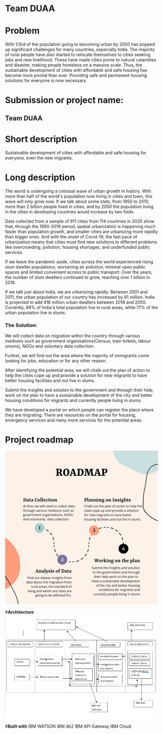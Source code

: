 # Team DUAA

# Problem
With 1/3rd of the population going to becoming urban by 2050 has popped up significant challenges for many countries, especially India. The majority of rural people have also started to relocate themselves to cities seeking jobs and new livelihood. These have made cities prone to natural calamities and disaster, making people homeless on a massive scale. 
Thus, the sustainable development of cities with affordable and safe housing has become more pivotal than ever. Providing safe and permanent housing solutions for everyone is now necessary.

# Submission or project name: 
## Team DUAA



# **Short description**
  Sustainable development of cities with affordable and safe housing for everyone, even the new migrants.



# **Long description**
The world is undergoing a colossal wave of urban growth in history. With more than half of the world's population now living in cities and town, this wave will only grow now. If we talk about some stats, from 1950 to 2010, more than 2 billion people lived in cities, and by 2050 the population living in the cities in developing countries would increase by two folds.

Data collected from a sample of 911 cities from 114 countries in 2020 show that, through the 1990-2019 period, spatial urbanization is happening much faster than population growth, and smaller cities are urbanizing more rapidly than bigger ones. And with the onset of Covid-19, the fast pace of urbanization means that cities must find new solutions to different problems like overcrowding, pollution, housing shortages, and underfunded public services. 

If we leave the pandemic aside, cities across the world experienced rising slum dweller populations, worsening air pollution, minimal open public spaces and limited convenient access to public transport. Over the years, the number of slum dwellers continued to grow, reaching over 1 billion in 2018.


If we talk just about India, we are urbanizing rapidly. Between 2001 and 2011, the urban population of our country has increased by 91 million. India is projected to add 416 million urban dwellers between 2018 and 2050. Currently, 68% of India's total population live in rural areas, while 17% of the urban population live in slums. 


### The Solution:


We will collect data on migration within the country through various mediums such as government organisations(Census, train tickets, labour unions), NGOs and voluntary data collection.

Further, we will find out the area where the majority of immigrants come looking for jobs, education or for any other reason.

After identifying the potential area, we will chalk out the plan of action to help the cities cope up and provide a solution for new migrants to have better housing facilities and not live in slums.

Submit the insights and solution to the government and through their help, work on the plan to have a sustainable development of the city and better housing conditions for migrants and currently people living in slums.

We have developed a portal on which people can register the place where they are migrating. There are resources on the portal for housing, emergency services and many more services for the potential areas.




# **Project roadmap**

![image_info](https://github.com/anishaagarwal1111/DUAA/blob/master/RoadMap.jpeg)


#**Architecture**
![image_info](https://github.com/anishaagarwal1111/DUAA/blob/master/Architecture.jpeg)






#**Built with**
IBM WATSON
IBM db2
IBM API Gateway
IBM Cloud
